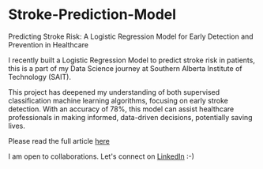 # Stroke-Prediction-Model
Predicting Stroke Risk: A Logistic Regression Model for Early Detection and Prevention in Healthcare

I recently built a Logistic Regression Model to predict stroke risk in patients, this is a part of my Data Science journey at Southern Alberta Institute of Technology (SAIT).

This project has deepened my understanding of both supervised classification machine learning algorithms, focusing on early stroke detection. With an accuracy of 78%, this model can assist healthcare professionals in making informed, data-driven decisions, potentially saving lives.

Please read the full article [here](https://github.com/Adeniran02/Stroke-Prediction-Model/blob/main/Capstone%20Project%20-%20ML%20(Supervised%20-%20Classification%20on%20Linear).pdf)

I am open to collaborations. Let's connect on [LinkedIn](https://www.linkedin.com/in/adeniran-olanrewaju/) :-)

